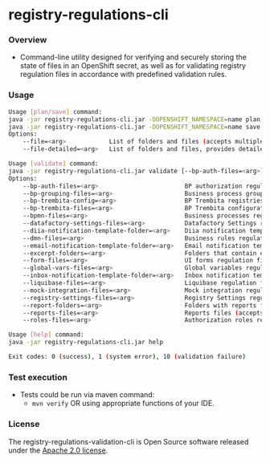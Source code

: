 # registry-regulations-cli

### Overview

* Command-line utility designed for verifying and securely storing the state of files in an
  OpenShift secret, as well as for validating registry regulation files in accordance with
  predefined validation rules.

### Usage

```bash
Usage [plan/save] command:
java -jar registry-regulations-cli.jar -DOPENSHIFT_NAMESPACE=name plan update-bp-grouping --file=/bp-grouping
java -jar registry-regulations-cli.jar -DOPENSHIFT_NAMESPACE=name save update-bp-grouping --file-detailed=/bp-grouping
Options:
    --file=<arg>            List of folders and files (accepts multiple values separated by ',')
    --file-detailed=<arg>   List of folders and files, provides detailed information (accepts multiple values separated by ',')

Usage [validate] command:
java -jar registry-regulations-cli.jar validate [--bp-auth-files=<arg>] [--bp-grouping-files=<arg>]
Options:
    --bp-auth-files=<arg>                        BP authorization regulation files (accepts multiple values separated by ',')
    --bp-grouping-files=<arg>                    Business process grouping file
    --bp-trembita-config=<arg>                   BP Trembita registries configuration
    --bp-trembita-files=<arg>                    BP Trembita configuration regulation files (accepts multiple values separated by ',')
    --bpmn-files=<arg>                           Business processes regulation files (accepts multiple values separated by ',')
    --datafactory-settings-files=<arg>           Datafactory Settings regulation files with yml, yaml extensions
    --diia-notification-template-folder=<arg>    Diia notification template directory
    --dmn-files=<arg>                            Business rules regulation files (accepts multiple values separated by ',')
    --email-notification-template-folder=<arg>   Email notification template directory
    --excerpt-folders=<arg>                      Folders that contain excerpts in different formats
    --form-files=<arg>                           UI forms regulation files (accepts multiple values separated by ',')
    --global-vars-files=<arg>                    Global variables regulation files (accepts multiple values separated by ',')
    --inbox-notification-template-folder=<arg>   Inbox notification template directory
    --liquibase-files=<arg>                      Liquibase regulation files introduce Database change set with xml extensions
    --mock-integration-files=<arg>               Mock integration regulation files (accepts multiple values separated by ',')
    --registry-settings-files=<arg>              Registry Settings regulation files with yml, yaml extensions
    --report-folders=<arg>                       Folders with reports files (accepts multiple values separated by ',')
    --reports-files=<arg>                        Reports files (accepts multiple values separated by ',')
    --roles-files=<arg>                          Authorization roles regulation files (accepts multiple values separated by ',')

Usage [help] command:
java -jar registry-regulations-cli.jar help

Exit codes: 0 (success), 1 (system error), 10 (validation failure)
```

### Test execution

* Tests could be run via maven command:
    * `mvn verify` OR using appropriate functions of your IDE.
    
### License

The registry-regulations-validation-cli is Open Source software released under
the [Apache 2.0 license](https://www.apache.org/licenses/LICENSE-2.0).